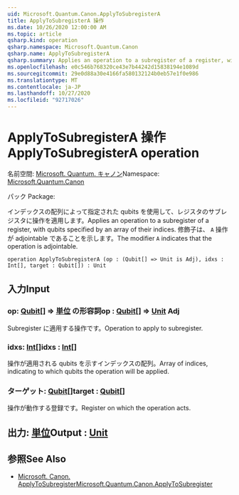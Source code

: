 ```yaml
---
uid: Microsoft.Quantum.Canon.ApplyToSubregisterA
title: ApplyToSubregisterA 操作
ms.date: 10/26/2020 12:00:00 AM
ms.topic: article
qsharp.kind: operation
qsharp.namespace: Microsoft.Quantum.Canon
qsharp.name: ApplyToSubregisterA
qsharp.summary: Applies an operation to a subregister of a register, with qubits specified by an array of their indices. The modifier `A` indicates that the operation is adjointable.
ms.openlocfilehash: e0c546b768320ce43e7b44242d15838194e1089d
ms.sourcegitcommit: 29e0d88a30e4166fa580132124b0eb57e1f0e986
ms.translationtype: MT
ms.contentlocale: ja-JP
ms.lasthandoff: 10/27/2020
ms.locfileid: "92717026"
---
```

# <a name="applytosubregistera-operation"></a><span data-ttu-id="96acd-102">ApplyToSubregisterA 操作</span><span class="sxs-lookup"><span data-stu-id="96acd-102">ApplyToSubregisterA operation</span></span>

<span data-ttu-id="96acd-103">名前空間: [Microsoft. Quantum. キャノン](xref:Microsoft.Quantum.Canon)</span><span class="sxs-lookup"><span data-stu-id="96acd-103">Namespace: [Microsoft.Quantum.Canon](xref:Microsoft.Quantum.Canon)</span></span>

<span data-ttu-id="96acd-104">パック [](https://nuget.org/packages/)</span><span class="sxs-lookup"><span data-stu-id="96acd-104">Package: [](https://nuget.org/packages/)</span></span>


<span data-ttu-id="96acd-105">インデックスの配列によって指定された qubits を使用して、レジスタのサブレジスタに操作を適用します。</span><span class="sxs-lookup"><span data-stu-id="96acd-105">Applies an operation to a subregister of a register, with qubits specified by an array of their indices.</span></span>
<span data-ttu-id="96acd-106">修飾子は、 `A` 操作が adjointable であることを示します。</span><span class="sxs-lookup"><span data-stu-id="96acd-106">The modifier `A` indicates that the operation is adjointable.</span></span>

```qsharp
operation ApplyToSubregisterA (op : (Qubit[] => Unit is Adj), idxs : Int[], target : Qubit[]) : Unit
```


## <a name="input"></a><span data-ttu-id="96acd-107">入力</span><span class="sxs-lookup"><span data-stu-id="96acd-107">Input</span></span>

### <a name="op--qubit--unit-adj"></a><span data-ttu-id="96acd-108">op: [Qubit](xref:microsoft.quantum.lang-ref.qubit)[] => [単位](xref:microsoft.quantum.lang-ref.unit) の形容詞</span><span class="sxs-lookup"><span data-stu-id="96acd-108">op : [Qubit](xref:microsoft.quantum.lang-ref.qubit)[] => [Unit](xref:microsoft.quantum.lang-ref.unit) Adj</span></span>

<span data-ttu-id="96acd-109">Subregister に適用する操作です。</span><span class="sxs-lookup"><span data-stu-id="96acd-109">Operation to apply to subregister.</span></span>


### <a name="idxs--int"></a><span data-ttu-id="96acd-110">idxs: [Int](xref:microsoft.quantum.lang-ref.int)[]</span><span class="sxs-lookup"><span data-stu-id="96acd-110">idxs : [Int](xref:microsoft.quantum.lang-ref.int)[]</span></span>

<span data-ttu-id="96acd-111">操作が適用される qubits を示すインデックスの配列。</span><span class="sxs-lookup"><span data-stu-id="96acd-111">Array of indices, indicating to which qubits the operation will be applied.</span></span>


### <a name="target--qubit"></a><span data-ttu-id="96acd-112">ターゲット: [Qubit](xref:microsoft.quantum.lang-ref.qubit)[]</span><span class="sxs-lookup"><span data-stu-id="96acd-112">target : [Qubit](xref:microsoft.quantum.lang-ref.qubit)[]</span></span>

<span data-ttu-id="96acd-113">操作が動作する登録です。</span><span class="sxs-lookup"><span data-stu-id="96acd-113">Register on which the operation acts.</span></span>



## <a name="output--unit"></a><span data-ttu-id="96acd-114">出力: [単位](xref:microsoft.quantum.lang-ref.unit)</span><span class="sxs-lookup"><span data-stu-id="96acd-114">Output : [Unit](xref:microsoft.quantum.lang-ref.unit)</span></span>



## <a name="see-also"></a><span data-ttu-id="96acd-115">参照</span><span class="sxs-lookup"><span data-stu-id="96acd-115">See Also</span></span>

- [<span data-ttu-id="96acd-116">Microsoft. Canon. ApplyToSubregister</span><span class="sxs-lookup"><span data-stu-id="96acd-116">Microsoft.Quantum.Canon.ApplyToSubregister</span></span>](xref:Microsoft.Quantum.Canon.ApplyToSubregister)